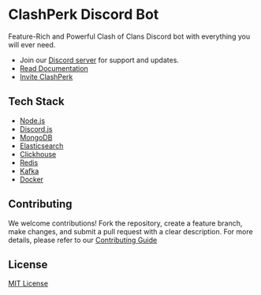 # ClashPerk Discord Bot

Feature-Rich and Powerful Clash of Clans Discord bot with everything you will ever need.

- Join our [Discord server](https://discord.gg/ppuppun) for support and updates.
- [Read Documentation](https://docs.clashperk.com)
- [Invite ClashPerk](https://discord.com/oauth2/authorize?client_id=526971716711350273)

## Tech Stack

- [Node.js](https://nodejs.org/en/)
- [Discord.js](https://discord.js.org/#/)
- [MongoDB](https://www.mongodb.com/)
- [Elasticsearch](https://www.elastic.co/)
- [Clickhouse](https://clickhouse.com/)
- [Redis](https://redis.io/)
- [Kafka](https://kafka.apache.org/)
- [Docker](https://www.docker.com/)

## Contributing

We welcome contributions! Fork the repository, create a feature branch, make changes, and submit a pull request with a clear description. For more details, please refer to our [Contributing Guide](.github/CONTRIBUTING.md)

## License

[MIT License](LICENSE)
